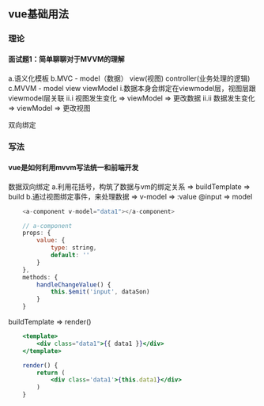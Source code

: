## vue基础用法
### 理论
#### 面试题1：简单聊聊对于MVVM的理解
a.语义化模板
b.MVC - model（数据） view(视图) controller(业务处理的逻辑)
c.MVVM - model view viewModel
    i.数据本身会绑定在viewmodel层，视图层跟viewmodel层关联
    ii.i 视图发生变化 => viewModel => 更改数据
    ii.ii 数据发生变化 => viewModel => 更改视图

双向绑定

### 写法
#### vue是如何利用mvvm写法统一和前端开发
数据双向绑定
a.利用花括号，构筑了数据与vm的绑定关系 => buildTemplate => build
b.通过视图绑定事件，来处理数据 => v-model => :value @input => model
```js
    <a-component v-model="data1"></a-component>

    // a-component
    props: {
        value: {
            type: string,
            default: ''
        }
    },
    methods: {
        handleChangeValue() {
            this.$emit('input', dataSon)
        }
    }
```
buildTemplate => render()
```jsx
    <template>
        <div class="data1">{{ data1 }}</div>
    </template>

    render() {
        return (
            <div class='data1'>{this.data1}</div>
        )
    }
```
